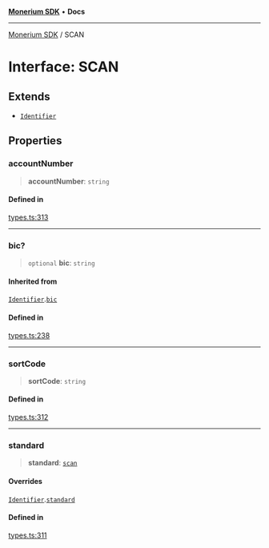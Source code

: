 [**Monerium SDK**](../README.md) • **Docs**

***

[Monerium SDK](../README.md) / SCAN

# Interface: SCAN

## Extends

- [`Identifier`](Identifier.md)

## Properties

### accountNumber

> **accountNumber**: `string`

#### Defined in

[types.ts:313](https://github.com/monerium/js-monorepo/blob/294e3704bc2735fba770b1d2fbba8f31f3bfa306/packages/sdk/src/types.ts#L313)

***

### bic?

> `optional` **bic**: `string`

#### Inherited from

[`Identifier`](Identifier.md).[`bic`](Identifier.md#bic)

#### Defined in

[types.ts:238](https://github.com/monerium/js-monorepo/blob/294e3704bc2735fba770b1d2fbba8f31f3bfa306/packages/sdk/src/types.ts#L238)

***

### sortCode

> **sortCode**: `string`

#### Defined in

[types.ts:312](https://github.com/monerium/js-monorepo/blob/294e3704bc2735fba770b1d2fbba8f31f3bfa306/packages/sdk/src/types.ts#L312)

***

### standard

> **standard**: [`scan`](../enumerations/PaymentStandard.md#scan)

#### Overrides

[`Identifier`](Identifier.md).[`standard`](Identifier.md#standard)

#### Defined in

[types.ts:311](https://github.com/monerium/js-monorepo/blob/294e3704bc2735fba770b1d2fbba8f31f3bfa306/packages/sdk/src/types.ts#L311)
